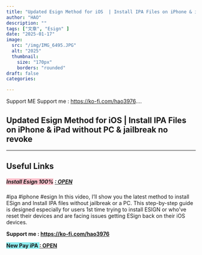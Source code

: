 ```yaml
---
title: "Updated Esign Method for iOS  | Install IPA Files on iPhone & iPad without PC & jailbreak no revoke"
author: "HAO"
description: ""
tags: ["文章", "Esign" ]
date: "2025-01-17"
image:
  src: "/img/IMG_6495.JPG"
  alt: "2025"
  thumbnail:
    size: "170px"
    borders: "rounded"
draft: false
categories:

---
```


Support ME 
Support me : https://ko-fi.com/hao3976....
<!--more-->

## **Updated Esign Method for iOS  | Install IPA Files on iPhone & iPad without PC & jailbreak no revoke**

---

## **Useful Links**

##### **<font style="background: pink"> Install Esign 100%</font>** **[  : OPEN](https://beacons.ai/madns_portal/signer?__v=t1737104895839)**

#ipa #iphone #esign 
In this video, I’ll show you the latest method to install ESign and Install  IPA files without jailbreak or a PC. This step-by-step guide is designed especially for users  1st time trying to install ESIGN or who’ve reset their devices and are facing issues getting ESign back on their iOS devices.

**Support me : https://ko-fi.com/hao3976**

 **<font style="background: #8dedf0 "> New Pay iPA </font>** **[  : OPEN](https://www.patreon.com/hao8?utm_medium=unknown&utm_source=join_link&utm_campaign=creatorshare_creator&utm_content=copyLink)**